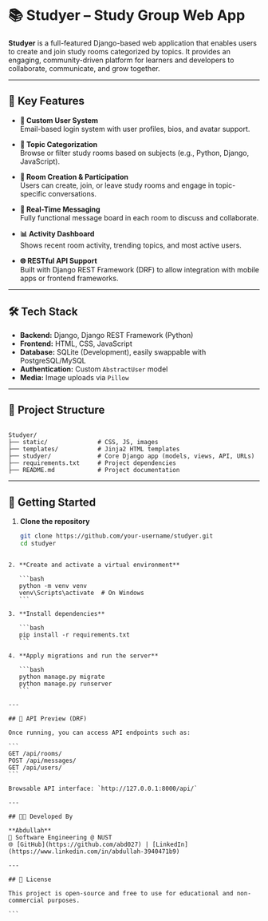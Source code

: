 
# 📚 Studyer – Study Group Web App

**Studyer** is a full-featured Django-based web application that enables users to create and join study rooms categorized by topics. It provides an engaging, community-driven platform for learners and developers to collaborate, communicate, and grow together.

---

## 🧠 Key Features

- **👤 Custom User System**  
  Email-based login system with user profiles, bios, and avatar support.

- **🧵 Topic Categorization**  
  Browse or filter study rooms based on subjects (e.g., Python, Django, JavaScript).

- **📌 Room Creation & Participation**  
  Users can create, join, or leave study rooms and engage in topic-specific conversations.

- **💬 Real-Time Messaging**  
  Fully functional message board in each room to discuss and collaborate.

- **📊 Activity Dashboard**  
  Shows recent room activity, trending topics, and most active users.

- **🌐 RESTful API Support**  
  Built with Django REST Framework (DRF) to allow integration with mobile apps or frontend frameworks.

---

## 🛠️ Tech Stack

- **Backend:** Django, Django REST Framework (Python)  
- **Frontend:** HTML, CSS, JavaScript  
- **Database:** SQLite (Development), easily swappable with PostgreSQL/MySQL  
- **Authentication:** Custom `AbstractUser` model  
- **Media:** Image uploads via `Pillow`

---

## 📂 Project Structure

```

Studyer/
├── static/              # CSS, JS, images
├── templates/           # Jinja2 HTML templates
├── studyer/             # Core Django app (models, views, API, URLs)
├── requirements.txt     # Project dependencies
├── README.md            # Project documentation

````

---

## 🚀 Getting Started

1. **Clone the repository**
   ```bash
   git clone https://github.com/your-username/studyer.git
   cd studyer
````

2. **Create and activate a virtual environment**

   ```bash
   python -m venv venv
   venv\Scripts\activate  # On Windows
   ```

3. **Install dependencies**

   ```bash
   pip install -r requirements.txt
   ```

4. **Apply migrations and run the server**

   ```bash
   python manage.py migrate
   python manage.py runserver
   ```

---

## 🧪 API Preview (DRF)

Once running, you can access API endpoints such as:

```
GET /api/rooms/
POST /api/messages/
GET /api/users/
```

Browsable API interface: `http://127.0.0.1:8000/api/`

---

## 👨‍💻 Developed By

**Abdullah**
📌 Software Engineering @ NUST
🌐 [GitHub](https://github.com/abd027) | [LinkedIn](https://www.linkedin.com/in/abdullah-3940471b9)

---

## 📃 License

This project is open-source and free to use for educational and non-commercial purposes.

```

